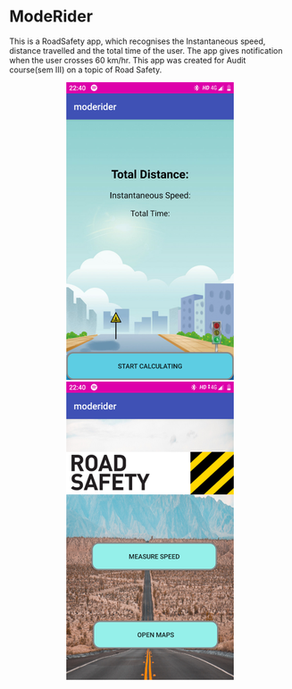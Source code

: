 # ModeRider

This is a RoadSafety app, which recognises the Instantaneous speed, distance travelled and the total time of the user. The app gives notification when the user crosses 60 km/hr. This app was created for Audit course(sem III) on a topic of Road Safety.


<p align="center">
  <img width="300" src="ss1.png">
  <img src="Ss2.png" width="300"/>
</p>
